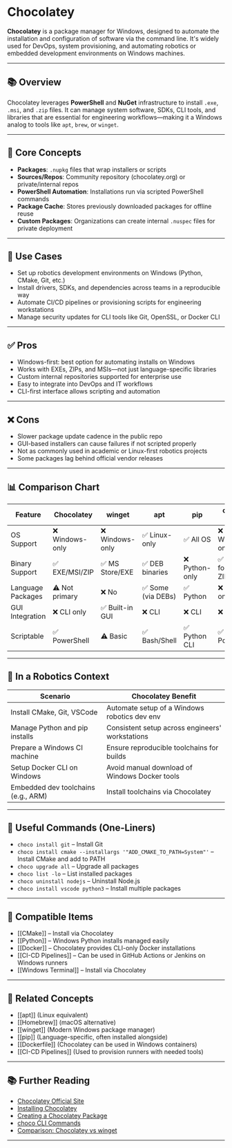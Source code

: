 # Chocolatey

**Chocolatey** is a package manager for Windows, designed to automate the installation and configuration of software via the command line. It's widely used for DevOps, system provisioning, and automating robotics or embedded development environments on Windows machines.

---

## 📚 Overview

Chocolatey leverages **PowerShell** and **NuGet** infrastructure to install `.exe`, `.msi`, and `.zip` files. It can manage system software, SDKs, CLI tools, and libraries that are essential for engineering workflows—making it a Windows analog to tools like `apt`, `brew`, or `winget`.

---

## 🧠 Core Concepts

- **Packages**: `.nupkg` files that wrap installers or scripts
- **Sources/Repos**: Community repository (chocolatey.org) or private/internal repos
- **PowerShell Automation**: Installations run via scripted PowerShell commands
- **Package Cache**: Stores previously downloaded packages for offline reuse
- **Custom Packages**: Organizations can create internal `.nuspec` files for private deployment

---

## 🧰 Use Cases

- Set up robotics development environments on Windows (Python, CMake, Git, etc.)
- Install drivers, SDKs, and dependencies across teams in a reproducible way
- Automate CI/CD pipelines or provisioning scripts for engineering workstations
- Manage security updates for CLI tools like Git, OpenSSL, or Docker CLI

---

## ✅ Pros

- Windows-first: best option for automating installs on Windows
- Works with EXEs, ZIPs, and MSIs—not just language-specific libraries
- Custom internal repositories supported for enterprise use
- Easy to integrate into DevOps and IT workflows
- CLI-first interface allows scripting and automation

---

## ❌ Cons

- Slower package update cadence in the public repo
- GUI-based installers can cause failures if not scripted properly
- Not as commonly used in academic or Linux-first robotics projects
- Some packages lag behind official vendor releases

---

## 📊 Comparison Chart

| Feature                 | Chocolatey         | winget             | apt                | pip                | choco + scoop       |
|-------------------------|--------------------|---------------------|--------------------|--------------------|----------------------|
| OS Support              | ❌ Windows-only     | ❌ Windows-only     | ✅ Linux-only      | ✅ All OS           | ❌ Windows-only       |
| Binary Support          | ✅ EXE/MSI/ZIP      | ✅ MS Store/EXE     | ✅ DEB binaries     | ❌ Python-only      | ✅ (Scoop focuses on ZIP) |
| Language Packages       | ⚠️ Not primary       | ❌ No               | ✅ Some (via DEBs)  | ✅ Python           | ❌ (system only)       |
| GUI Integration         | ❌ CLI only         | ✅ Built-in GUI     | ❌ CLI              | ❌ CLI              | ❌ CLI only            |
| Scriptable              | ✅ PowerShell       | ⚠️ Basic            | ✅ Bash/Shell       | ✅ Python CLI       | ✅ PowerShell          |

---

## 🤖 In a Robotics Context

| Scenario                              | Chocolatey Benefit                              |
|---------------------------------------|--------------------------------------------------|
| Install CMake, Git, VSCode            | Automate setup of a Windows robotics dev env     |
| Manage Python and pip installs        | Consistent setup across engineers' workstations  |
| Prepare a Windows CI machine          | Ensure reproducible toolchains for builds        |
| Setup Docker CLI on Windows           | Avoid manual download of Windows Docker tools    |
| Embedded dev toolchains (e.g., ARM)   | Install toolchains via Chocolatey                |

---

## 🔧 Useful Commands (One-Liners)

- `choco install git` – Install Git  
- `choco install cmake --installargs '"ADD_CMAKE_TO_PATH=System"'` – Install CMake and add to PATH  
- `choco upgrade all` – Upgrade all packages  
- `choco list -lo` – List installed packages  
- `choco uninstall nodejs` – Uninstall Node.js  
- `choco install vscode python3` – Install multiple packages  

---

## 🔧 Compatible Items

- [[CMake]] – Install via Chocolatey
- [[Python]] – Windows Python installs managed easily
- [[Docker]] – Chocolatey provides CLI-only Docker installations
- [[CI-CD Pipelines]] – Can be used in GitHub Actions or Jenkins on Windows runners
- [[Windows Terminal]] – Install via Chocolatey

---

## 🔗 Related Concepts

- [[apt]] (Linux equivalent)  
- [[Homebrew]] (macOS alternative)  
- [[winget]] (Modern Windows package manager)  
- [[pip]] (Language-specific, often installed alongside)  
- [[Dockerfile]] (Chocolatey can be used in Windows containers)  
- [[CI-CD Pipelines]] (Used to provision runners with needed tools)

---

## 📚 Further Reading

- [Chocolatey Official Site](https://chocolatey.org/)
- [Installing Chocolatey](https://chocolatey.org/install)
- [Creating a Chocolatey Package](https://docs.chocolatey.org/en-us/create/create-packages/)
- [choco CLI Commands](https://docs.chocolatey.org/en-us/choco/commands/)
- [Comparison: Chocolatey vs winget](https://chocolatey.org/blog/windows-package-manager-comparison)

---
